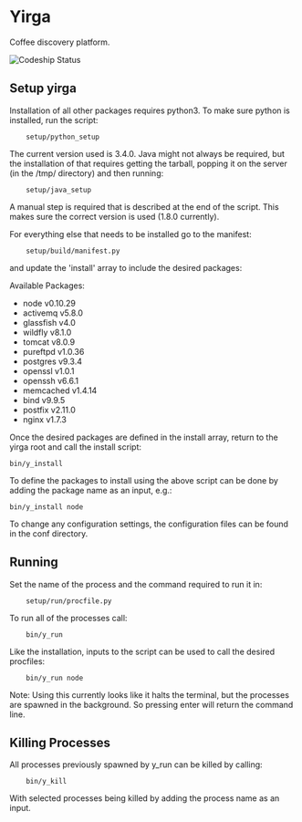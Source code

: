 Yirga
=====

Coffee discovery platform.

![Codeship Status](https://www.codeship.io/projects/c2f888d0-cb4d-0131-8b51-0afac2c4186f/status "Codeship Status")

Setup yirga
-----------
Installation of all other packages requires python3.
To make sure python is installed, run the script:

		setup/python_setup

The current version used is 3.4.0. Java might not always be required, but the
installation of that requires getting the tarball, popping it on the server
(in the /tmp/ directory) and then running:

		setup/java_setup

A manual step is required that is described at the end of the script. This makes
sure the correct version is used (1.8.0 currently).

For everything else that needs to be installed go to the manifest:

		setup/build/manifest.py

and update the 'install' array to include the desired packages:

Available Packages:
- node    		v0.10.29
- activemq    v5.8.0
- glassfish   v4.0
- wildfly     v8.1.0
- tomcat      v8.0.9
- pureftpd    v1.0.36
- postgres    v9.3.4
- openssl     v1.0.1
- openssh     v6.6.1
- memcached   v1.4.14
- bind        v9.9.5
- postfix     v2.11.0
- nginx       v1.7.3


Once the desired packages are defined in the install array, return to the yirga
root and call the install script:

	bin/y_install

To define the packages to install using the above script can be done by adding
the package name as an input, e.g.:

	bin/y_install node

To change any configuration settings, the configuration files can be found in
the conf directory.


Running
-------
Set the name of the process and the command required to run it in:

		setup/run/procfile.py

To run all of the processes call:

		bin/y_run

Like the installation, inputs to the script can be used to call the desired
procfiles:

		bin/y_run node

Note: Using this currently looks like it halts the terminal, but the processes
are spawned in the background. So pressing enter will return the command line.


Killing Processes
-----------------
All processes previously spawned by y_run can be killed by calling:

		bin/y_kill

With selected processes being killed by adding the process name as an input.
